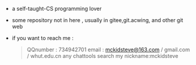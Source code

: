 - a self-taught-CS programming lover
- some repository not in here , usually in gitee,git.acwing, and other git web
- if you want to reach me :
  
  > QQnumber : 734942701
  > email : mckidsteve@163.com / gmail.com / whut.edu.cn
  > any chattools search my nickname:mckidsteve

<!---
mckidsteve/mckidsteve is a ✨ special ✨ repository because its `README.md` (this file) appears on your GitHub profile.
You can click the Preview link to take a look at your changes.
--->
